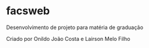 # facsweb
Desenvolvimento de projeto para matéria de graduação

Criado por Onildo João Costa e Lairson Melo Filho